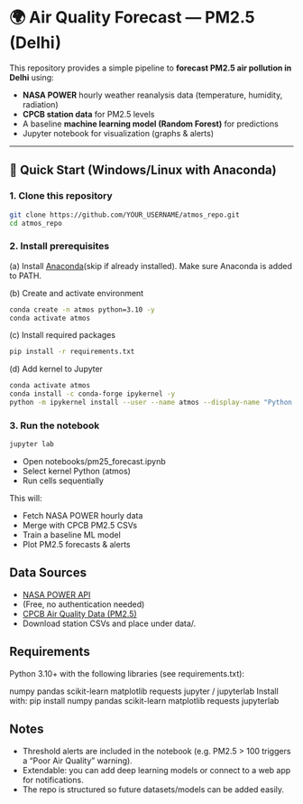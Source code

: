 # 🌍 Air Quality Forecast — PM2.5 (Delhi)

This repository provides a simple pipeline to **forecast PM2.5 air pollution in Delhi** using:
- **NASA POWER** hourly weather reanalysis data (temperature, humidity, radiation)
- **CPCB station data** for PM2.5 levels  
- A baseline **machine learning model (Random Forest)** for predictions  
- Jupyter notebook for visualization (graphs & alerts)

---

## 🚀 Quick Start (Windows/Linux with Anaconda)

### 1. Clone this repository
```bash
git clone https://github.com/YOUR_USERNAME/atmos_repo.git
cd atmos_repo
```
### 2. Install prerequisites
(a) Install [Anaconda](https://www.anaconda.com/download)(skip if already installed).
Make sure Anaconda is added to PATH.

(b) Create and activate environment
```bash
conda create -n atmos python=3.10 -y
conda activate atmos
```
(c) Install required packages
```bash
pip install -r requirements.txt
```
(d) Add kernel to Jupyter
```bash
conda activate atmos
conda install -c conda-forge ipykernel -y
python -m ipykernel install --user --name atmos --display-name "Python (atmos)"
```
### 3. Run the notebook
```bash
jupyter lab
```
- Open notebooks/pm25_forecast.ipynb
- Select kernel Python (atmos)
- Run cells sequentially

This will:
- Fetch NASA POWER hourly data
- Merge with CPCB PM2.5 CSVs
- Train a baseline ML model
- Plot PM2.5 forecasts & alerts

## Data Sources
- [NASA POWER API](https://power.larc.nasa.gov/)
- (Free, no authentication needed)
- [CPCB Air Quality Data (PM2.5)](https://app.cpcbccr.com/ccr/#/caaqm-dashboard-all/caaqm-landing)
- Download station CSVs and place under data/.

## Requirements
Python 3.10+ with the following libraries (see requirements.txt):

numpy
pandas
scikit-learn
matplotlib
requests
jupyter / jupyterlab
Install with:
pip install numpy pandas scikit-learn matplotlib requests jupyterlab

## Notes
- Threshold alerts are included in the notebook (e.g. PM2.5 > 100 triggers a “Poor Air Quality” warning).
- Extendable: you can add deep learning models or connect to a web app for notifications.
- The repo is structured so future datasets/models can be added easily.
